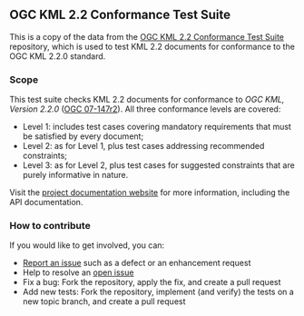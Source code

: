 ## OGC KML 2.2 Conformance Test Suite

This is a copy of the data from the [OGC KML 2.2 Conformance Test Suite](https://github.com/opengeospatial/ets-kml22) repository, which is used to test KML 2.2 documents for conformance to the OGC KML 2.2.0 standard.

### Scope

This test suite checks KML 2.2 documents for conformance to _OGC KML, Version
2.2.0_ ([OGC 07-147r2](http://portal.opengeospatial.org/files/?artifact_id=27810)).
All three conformance levels are covered:

* Level 1: includes test cases covering mandatory requirements that must be
satisfied by every document;
* Level 2: as for Level 1, plus test cases addressing recommended constraints;
* Level 3: as for Level 2, plus test cases for suggested constraints that are
purely informative in nature.

Visit the [project documentation website](http://opengeospatial.github.io/ets-kml22/)
for more information, including the API documentation.

### How to contribute

If you would like to get involved, you can:

* [Report an issue](https://github.com/opengeospatial/ets-kml22/issues) such as a defect or
an enhancement request
* Help to resolve an [open issue](https://github.com/opengeospatial/ets-kml22/issues?q=is%3Aopen)
* Fix a bug: Fork the repository, apply the fix, and create a pull request
* Add new tests: Fork the repository, implement (and verify) the tests on a new topic branch,
and create a pull request
